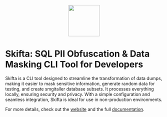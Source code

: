 <p align="center">
  <img src="https://skifa.dev/skifta.png" style="width: 100px">
</p>

# Skifta: SQL PII Obfuscation & Data Masking CLI Tool for Developers


Skifta is a CLI tool designed to streamline the transformation of data dumps, making it easier to mask sensitive information, generate random data for testing, and create smgitaller database subsets. It processes everything locally, ensuring security and privacy. With a simple configuration and seamless integration, Skifta is ideal for use in non-production environments.

For more details, check out the [website](https://skifta.dev/) and the full [documentation](https://skifta.dev/documentation/).
